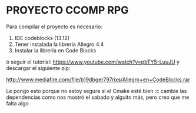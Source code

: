 # PROYECTO CCOMP RPG
Para compilar el proyecto es necesario:

1. IDE codeblocks (13.12)
2. Tener instalada la librería Allegro 4.4
3. Instalar la librería en Code Blocks

ó seguir el tutorial:
https://www.youtube.com/watch?v=pbTY5-LuuJU y descargar el siguiente zip:

http://www.mediafire.com/file/b19dbger797rixs/Allegro+en+CodeBlocks.rar

Le pongo esto porque no estoy segura si el Cmake esté bien :c cambie las dependencias como nos mostró el sabado y alguito más, pero creo que me falta algo
